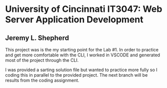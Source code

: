 # University of Cincinnati IT3047: Web Server Application Development
## Jeremy L. Shepherd

This project was is the my starting point for the Lab #1. In order to practice and get more comfortable with the CLI, I worked in VSCODE and generated most of the project through the CLI.

I was provided a sarting solution file but wanted to practice more fully so I coding this in parallel to the provided project. The next branch will be results from the coding assignment.